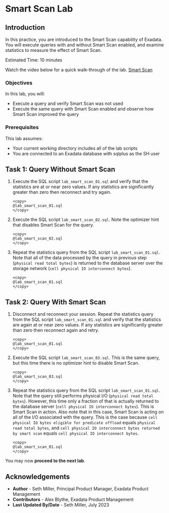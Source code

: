 # Smart Scan Lab

## Introduction

In this practice, you are introduced to the Smart Scan capability of Exadata. You will execute queries with and without Smart Scan enabled, and examine statistics to measure the effect of Smart Scan.

Estimated Time: 10 minutes

Watch the video below for a quick walk-through of the lab.
[Smart Scan](videohub:1_nmoqgvls)

### Objectives

In this lab, you will:
* Execute a query and verify Smart Scan was not used
* Execute the same query with Smart Scan enabled and observe how Smart Scan improved the query

### Prerequisites

This lab assumes:
* Your current working directory includes all of the lab scripts
* You are connected to an Exadata database with sqlplus as the SH user

## Task 1: Query Without Smart Scan

1. Execute the SQL script `lab_smart_scan_01.sql` and verify that the statistics are at or near zero values. If any statistics are significantly greater than zero then reconnect and try again.

    ```text
    <copy>
    @lab_smart_scan_01.sql
    </copy>
    ```

2. Execute the SQL script `lab_smart_scan_02.sql`. Note the optimizer hint that disables Smart Scan for the query.

    ```text
    <copy>
    @lab_smart_scan_02.sql
    </copy>
    ```

3. Repeat the statistics query from the SQL script `lab_smart_scan_01.sql`. Note that all of the data processed by the query in previous step (`physical read total bytes`) is returned to the database server over the storage network (`cell physical IO interconnect bytes`).

    ```text
    <copy>
    @lab_smart_scan_01.sql
    </copy>
    ```

## Task 2: Query With Smart Scan

1. Disconnect and reconnect your session. Repeat the statistics query from the SQL script `lab_smart_scan_01.sql` and verify that the statistics are again at or near zero values. If any statistics are significantly greater than zero then reconnect again and retry.

    ```text
    <copy>
    @lab_smart_scan_01.sql
    </copy>
    ```

2. Execute the SQL script `lab_smart_scan_03.sql`. This is the same query, but this time there is no optimizer hint to disable Smart Scan.

    ```text
    <copy>
    @lab_smart_scan_03.sql
    </copy>
    ```

3. Repeat the statistics query from the SQL script `lab_smart_scan_01.sql`. Note that the query still performs physical I/O (`physical read total bytes`). However, this time only a fraction of that is actually returned to the database server (`cell physical IO interconnect bytes`). This is Smart Scan in action. Also note that in this case, Smart Scan is acting on all of the I/O associated with the query. This is the case because `cell physical IO bytes eligible for predicate offload` equals `physical read total bytes`, and `cell physical IO interconnect bytes returned by smart scan` equals `cell physical IO interconnect bytes`.

    ```text
    <copy>
    @lab_smart_scan_01.sql
    </copy>
    ```

You may now **proceed to the next lab**.

## Acknowledgements
* **Author** - Seth Miller, Principal Product Manager, Exadata Product Management
* **Contributors** - Alex Blythe, Exadata Product Management
* **Last Updated By/Date** - Seth Miller, July 2023